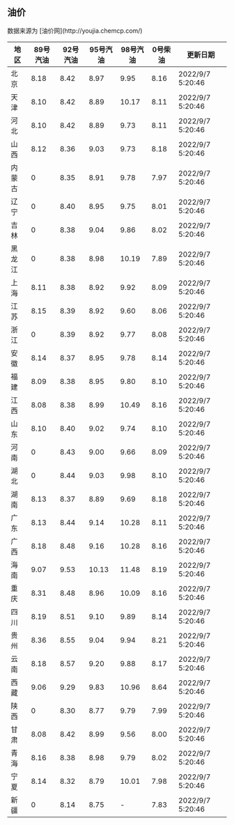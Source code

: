 
<!DOCTYPE html>
<html lang="zh-cn">
<head>
<link href="https://cdn.jsdelivr.net/gh/RookieFanzk/link/github.css" rel="stylesheet">
</head>

<body>
<h2>油价</h2>
<p>数据来源为 [油价网](http://youjia.chemcp.com/) </p>
<table>
<thead>
<tr>
<th>地区</th>
<th>89号汽油</th>
<th>92号汽油</th>
<th>95号汽油</th>
<th>98号汽油</th>
<th>0号柴油</th>
<th>更新日期</th>
</tr>
</thead>
<tbody>
<tr>
<td>北京</td>
<td>8.18</td>
<td>8.42</td>
<td>8.97</td>
<td>9.95</td>
<td>8.16</td>
<td>2022/9/7 5:20:46</td>
</tr>
<tr>
<td>天津</td>
<td>8.10</td>
<td>8.42</td>
<td>8.89</td>
<td>10.17</td>
<td>8.11</td>
<td>2022/9/7 5:20:46</td>
</tr>
<tr>
<td>河北</td>
<td>8.10</td>
<td>8.42</td>
<td>8.89</td>
<td>9.73</td>
<td>8.11</td>
<td>2022/9/7 5:20:46</td>
</tr>
<tr>
<td>山西</td>
<td>8.12</td>
<td>8.36</td>
<td>9.03</td>
<td>9.73</td>
<td>8.18</td>
<td>2022/9/7 5:20:46</td>
</tr>
<tr>
<td>内蒙古</td>
<td>0</td>
<td>8.35</td>
<td>8.91</td>
<td>9.78</td>
<td>7.97</td>
<td>2022/9/7 5:20:46</td>
</tr>
<tr>
<td>辽宁</td>
<td>0</td>
<td>8.40</td>
<td>8.95</td>
<td>9.75</td>
<td>8.01</td>
<td>2022/9/7 5:20:46</td>
</tr>
<tr>
<td>吉林</td>
<td>0</td>
<td>8.38</td>
<td>9.04</td>
<td>9.86</td>
<td>8.02</td>
<td>2022/9/7 5:20:46</td>
</tr>
<tr>
<td>黑龙江</td>
<td>0</td>
<td>8.38</td>
<td>8.98</td>
<td>10.19</td>
<td>7.89</td>
<td>2022/9/7 5:20:46</td>
</tr>
<tr>
<td>上海</td>
<td>8.11</td>
<td>8.38</td>
<td>8.92</td>
<td>9.92</td>
<td>8.09</td>
<td>2022/9/7 5:20:46</td>
</tr>
<tr>
<td>江苏</td>
<td>8.15</td>
<td>8.39</td>
<td>8.92</td>
<td>9.60</td>
<td>8.06</td>
<td>2022/9/7 5:20:46</td>
</tr>
<tr>
<td>浙江</td>
<td>0</td>
<td>8.39</td>
<td>8.92</td>
<td>9.77</td>
<td>8.08</td>
<td>2022/9/7 5:20:46</td>
</tr>
<tr>
<td>安徽</td>
<td>8.14</td>
<td>8.37</td>
<td>8.95</td>
<td>9.78</td>
<td>8.14</td>
<td>2022/9/7 5:20:46</td>
</tr>
<tr>
<td>福建</td>
<td>8.09</td>
<td>8.38</td>
<td>8.95</td>
<td>9.80</td>
<td>8.10</td>
<td>2022/9/7 5:20:46</td>
</tr>
<tr>
<td>江西</td>
<td>8.08</td>
<td>8.38</td>
<td>8.99</td>
<td>10.49</td>
<td>8.16</td>
<td>2022/9/7 5:20:46</td>
</tr>
<tr>
<td>山东</td>
<td>8.10</td>
<td>8.40</td>
<td>9.02</td>
<td>9.74</td>
<td>8.10</td>
<td>2022/9/7 5:20:46</td>
</tr>
<tr>
<td>河南</td>
<td>0</td>
<td>8.43</td>
<td>9.00</td>
<td>9.66</td>
<td>8.09</td>
<td>2022/9/7 5:20:46</td>
</tr>
<tr>
<td>湖北</td>
<td>0</td>
<td>8.44</td>
<td>9.03</td>
<td>9.98</td>
<td>8.10</td>
<td>2022/9/7 5:20:46</td>
</tr>
<tr>
<td>湖南</td>
<td>8.13</td>
<td>8.37</td>
<td>8.89</td>
<td>9.69</td>
<td>8.18</td>
<td>2022/9/7 5:20:46</td>
</tr>
<tr>
<td>广东</td>
<td>8.13</td>
<td>8.44</td>
<td>9.14</td>
<td>10.28</td>
<td>8.11</td>
<td>2022/9/7 5:20:46</td>
</tr>
<tr>
<td>广西</td>
<td>8.18</td>
<td>8.48</td>
<td>9.16</td>
<td>10.28</td>
<td>8.16</td>
<td>2022/9/7 5:20:46</td>
</tr>
<tr>
<td>海南</td>
<td>9.07</td>
<td>9.53</td>
<td>10.13</td>
<td>11.48</td>
<td>8.19</td>
<td>2022/9/7 5:20:46</td>
</tr>
<tr>
<td>重庆</td>
<td>8.31</td>
<td>8.48</td>
<td>8.96</td>
<td>10.09</td>
<td>8.16</td>
<td>2022/9/7 5:20:46</td>
</tr>
<tr>
<td>四川</td>
<td>8.19</td>
<td>8.51</td>
<td>9.10</td>
<td>9.89</td>
<td>8.14</td>
<td>2022/9/7 5:20:46</td>
</tr>
<tr>
<td>贵州</td>
<td>8.36</td>
<td>8.55</td>
<td>9.04</td>
<td>9.94</td>
<td>8.21</td>
<td>2022/9/7 5:20:46</td>
</tr>
<tr>
<td>云南</td>
<td>8.18</td>
<td>8.57</td>
<td>9.20</td>
<td>9.88</td>
<td>8.17</td>
<td>2022/9/7 5:20:46</td>
</tr>
<tr>
<td>西藏</td>
<td>9.06</td>
<td>9.29</td>
<td>9.83</td>
<td>10.96</td>
<td>8.64</td>
<td>2022/9/7 5:20:46</td>
</tr>
<tr>
<td>陕西</td>
<td>0</td>
<td>8.30</td>
<td>8.77</td>
<td>9.79</td>
<td>7.99</td>
<td>2022/9/7 5:20:46</td>
</tr>
<tr>
<td>甘肃</td>
<td>8.08</td>
<td>8.42</td>
<td>8.99</td>
<td>9.56</td>
<td>8.00</td>
<td>2022/9/7 5:20:46</td>
</tr>
<tr>
<td>青海</td>
<td>8.16</td>
<td>8.38</td>
<td>8.98</td>
<td>9.79</td>
<td>8.02</td>
<td>2022/9/7 5:20:46</td>
</tr>
<tr>
<td>宁夏</td>
<td>8.14</td>
<td>8.32</td>
<td>8.79</td>
<td>10.01</td>
<td>7.98</td>
<td>2022/9/7 5:20:46</td>
</tr>
<tr>
<td>新疆</td>
<td>0</td>
<td>8.14</td>
<td>8.75</td>
<td>-</td>
<td>7.83</td>
<td>2022/9/7 5:20:46</td>
</tr>
</tbody>
</table>
</body>
</html>
